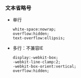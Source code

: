 ### 文本省略号

* 单行
  ```
  white-space:nowrap;
  overflow:hidden;
  text-overflow:ellipsis;
  ```
* 多行：不兼容IE
  ```
  display:-webkit-box;
  -webkit-line-clamp:2;
  -webkit-box-orient:vertical;
  overflow:hidden;
  ```



